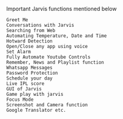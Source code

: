 Important Jarvis functions mentioned below

    Greet Me 
    Conversations with Jarvis
    Searching from Web
    Automating Temperature, Date and Time
    Hotward Detection
    Open/Close any app using voice
    Set Alarm 
    Fully Automate Youtube Controls
    Remember, News and Playlist function
    Whatsapp Messages
    Password Protection
    Schedule your day
    Live IPL score
    GUI of Jarvis
    Game play with jarvis
    Focus Mode
    Screenshot and Camera function
    Google Translator etc.
